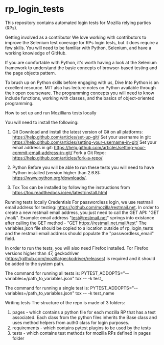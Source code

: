# rp_login_tests
This repository contains automated login tests for Mozilla relying parties (RPs).

Getting involved as a contributor
We love working with contributors to improve the Selenium test coverage for RPs login tests, but it does require a few skills. 
You will need to be familiar with Python, Selenium, and have a working knowledge of GitHub.

If you are comfortable with Python, it's worth having a look at the Selenium framework to understand the basic concepts of browser-based testing and the page objects pattern.

To brush up on Python skills before engaging with us, Dive Into Python is an excellent resource. MIT also has lecture notes on Python available through their open courseware. The programming concepts you will need to know include functions, working with classes, and the basics of object-oriented programming.

How to set up and run Mozillians tests locally

You will need to install the following:
1. Git
Download and install the latest version of Git on all platforms: https://help.github.com/articles/set-up-git/
Set your username in git: https://help.github.com/articles/setting-your-username-in-git/
Set your email address in git: https://help.github.com/articles/setting-your-commit-email-address-in-git/
Fork a Git Repo: https://help.github.com/articles/fork-a-repo/

2. Python
Before you will be able to run these tests you will need to have Python installed (version higher than 2.6.8): https://www.python.org/downloads/.

3. Tox
Tox can be installed by following the instructions from https://tox.readthedocs.io/en/latest/install.html

Running tests locally
Credentials
For passwordless login, we use restmail email address for testing: https://github.com/mozilla/restmail.net.
In order to create a new restmail email address, you just need to call the GET API: "GET /mail/<user>". 
Example: email address "test@restmail.net" springs into existance after calling the GET method  - "GET https://restmail.net.mail/test"
The variables.json file should be copied to a location outside of rp_login_tests and the restmail email address should populate the "passwordless_email" field.

In order to run the tests, you will also need Firefox installed. For Firefox versions higher than 47, geckodriver (https://github.com/mozilla/geckodriver/releases) is required and it should be added to the system path.

The command for running all tests is:
PYTEST_ADDOPTS="--variables=/path_to_variables.json" tox -- -k test_

The command for running a single test is:
PYTEST_ADDOPTS="--variables=/path_to_variables.json" tox -- -k test_name


Writing tests
The structure of the repo is made of 3 folders:
1. pages - which contains a python file for each mozilla RP that has a test associated. Each class from the python files inherits the Base class and uses method helpers from auth0 class for login purposes.
2. requirements - which contains pytest plugins to be used by the tests
3. tests - which contains test methods for mozilla RPs defined in pages folder
